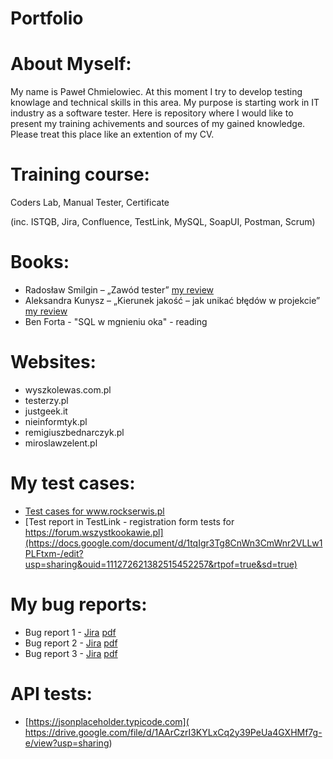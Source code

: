 # Portfolio
# About Myself:
My name is Paweł Chmielowiec. At this moment I try to develop testing knowlage and technical skills in this area. My purpose is starting work in IT industry as a software tester. Here is repository where I would like to present my training achivements and sources of my gained knowledge. Please treat this place like an extention of my CV.

# Training course:
Coders Lab, Manual Tester, Certificate 

(inc. ISTQB, Jira, Confluence, TestLink, MySQL, SoapUI, Postman, Scrum)

# Books:
- Radosław Smilgin – „Zawód tester” [ my review]( https://docs.google.com/document/d/e/2PACX-1vSbMxZfJYXAxKm62UjhD-tSIVHTDBDFi4V9wA8NlSya-RzrkxtAPk6b-3034XIW6z4wb5OEO8CtLEO5/pub)
- Aleksandra Kunysz – „Kierunek jakość – jak unikać błędów w projekcie” [ my review](https://docs.google.com/document/d/e/2PACX-1vSo35vez4BDS52A_CUV-xD9OYC_avi0K8_TqASjCdoV2TQn3lPa4i0rsu6C3ictvxse-9xdAOQBpc46/pub)
- Ben Forta - "SQL w mgnieniu oka" - reading

	
# Websites:
- wyszkolewas.com.pl
- testerzy.pl
- justgeek.it
- nieinformtyk.pl
- remigiuszbednarczyk.pl
- miroslawzelent.pl

# My test cases:
  - [Test cases for www.rockserwis.pl ]( https://docs.google.com/spreadsheets/d/e/2PACX-1vQprzFVOpsGn-Oiv9mvud2Yh2epm-vZAanHiP-jN-Jtx_BRDWDxlrl0zDa4OqI_3t4_uD2fi6oDEhgX/pubhtml)
  - [Test report in TestLink - registration form tests for https://forum.wszystkookawie.pl](https://docs.google.com/document/d/1tqIgr3Tg8CnWn3CmWnr2VLLw1PLFtxm-/edit?usp=sharing&ouid=111272621382515452257&rtpof=true&sd=true)

# My bug reports:
- Bug report 1 - [Jira](https://drive.google.com/file/d/1ywWi9Yt1ZCyBCgY6EQR0Dsj9NaI0DLyc/view?usp=sharing) [pdf](https://docs.google.com/document/d/1FJbEfi5EmxBRazbNxYEXGq2x0RfBiOK0/edit?usp=sharing&ouid=111272621382515452257&rtpof=true&sd=true)     
- Bug report 2 - [Jira](https://drive.google.com/file/d/1_1ppBxZ_zfKICpm2UEhLa8yDQWtEb9lb/view?usp=sharing) [pdf](https://docs.google.com/document/d/1ZtrdHtIcOWgq4HbF9vC7YiHkh3__55gU/edit?usp=sharing&ouid=111272621382515452257&rtpof=true&sd=true)
- Bug report 3 - [Jira](https://drive.google.com/file/d/1lVk4LaEAj6XZIVCfFhNnJaj3PkOA4Ng5/view?usp=sharing) [pdf](https://docs.google.com/document/d/16VZuW_jFLd35w54QBzy2dUMXMNaHQOdk/edit?usp=sharing&ouid=111272621382515452257&rtpof=true&sd=true)

# API tests:
- [https://jsonplaceholder.typicode.com]( https://drive.google.com/file/d/1AArCzrI3KYLxCq2y39PeUa4GXHMf7g-e/view?usp=sharing)
